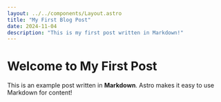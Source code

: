 ```yaml
---
layout: ../../components/Layout.astro
title: "My First Blog Post"
date: 2024-11-04
description: "This is my first post written in Markdown!"
---
```

# Welcome to My First Post

This is an example post written in **Markdown**. Astro makes it easy to use Markdown for content!
